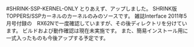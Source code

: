 #SHRINK-SSP-KERNEL-ONLY
とりあえず、アップしました。
SHRINK版TOPPERS/SSPカーネルのカーネルのみのソースです。
雑誌Interface 2011年5月号付録の　RX62Nで一度確認していますが、その後ディレクトリを分けています。
ビルドおよび動作確認は現在未実施です。
また、簡易インストール用に一式入ったものも今後アップする予定です。
